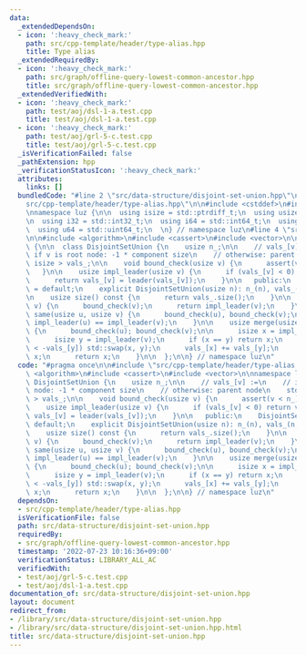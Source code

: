 ```yaml
---
data:
  _extendedDependsOn:
  - icon: ':heavy_check_mark:'
    path: src/cpp-template/header/type-alias.hpp
    title: Type alias
  _extendedRequiredBy:
  - icon: ':heavy_check_mark:'
    path: src/graph/offline-query-lowest-common-ancestor.hpp
    title: src/graph/offline-query-lowest-common-ancestor.hpp
  _extendedVerifiedWith:
  - icon: ':heavy_check_mark:'
    path: test/aoj/dsl-1-a.test.cpp
    title: test/aoj/dsl-1-a.test.cpp
  - icon: ':heavy_check_mark:'
    path: test/aoj/grl-5-c.test.cpp
    title: test/aoj/grl-5-c.test.cpp
  _isVerificationFailed: false
  _pathExtension: hpp
  _verificationStatusIcon: ':heavy_check_mark:'
  attributes:
    links: []
  bundledCode: "#line 2 \"src/data-structure/disjoint-set-union.hpp\"\n\n#line 2 \"\
    src/cpp-template/header/type-alias.hpp\"\n\n#include <cstddef>\n#include <cstdint>\n\
    \nnamespace luz {\n\n  using isize = std::ptrdiff_t;\n  using usize = std::size_t;\n\
    \n  using i32 = std::int32_t;\n  using i64 = std::int64_t;\n  using u32 = std::uint32_t;\n\
    \  using u64 = std::uint64_t;\n  \n} // namespace luz\n#line 4 \"src/data-structure/disjoint-set-union.hpp\"\
    \n\n#include <algorithm>\n#include <cassert>\n#include <vector>\n\nnamespace luz\
    \ {\n\n  class DisjointSetUnion {\n    usize n_;\n\n    // vals_[v] :=\n    //\
    \ if v is root node: -1 * component size\n    // otherwise: parent node\n    std::vector<\
    \ isize > vals_;\n\n    void bound_check(usize v) {\n      assert(v < n_);\n \
    \   }\n\n    usize impl_leader(usize v) {\n      if (vals_[v] < 0) return v;\n\
    \      return vals_[v] = leader(vals_[v]);\n    }\n\n   public:\n    DisjointSetUnion()\
    \ = default;\n    explicit DisjointSetUnion(usize n): n_(n), vals_(n, -1) {}\n\
    \n    usize size() const {\n      return vals_.size();\n    }\n\n    usize leader(usize\
    \ v) {\n      bound_check(v);\n      return impl_leader(v);\n    }\n\n    bool\
    \ same(usize u, usize v) {\n      bound_check(u), bound_check(v);\n      return\
    \ impl_leader(u) == impl_leader(v);\n    }\n\n    usize merge(usize u, usize v)\
    \ {\n      bound_check(u); bound_check(v);\n\n      isize x = impl_leader(u);\n\
    \      isize y = impl_leader(v);\n      if (x == y) return x;\n      if (-vals_[x]\
    \ < -vals_[y]) std::swap(x, y);\n      vals_[x] += vals_[y];\n      vals_[y] =\
    \ x;\n      return x;\n    }\n\n  };\n\n} // namespace luz\n"
  code: "#pragma once\n\n#include \"src/cpp-template/header/type-alias.hpp\"\n\n#include\
    \ <algorithm>\n#include <cassert>\n#include <vector>\n\nnamespace luz {\n\n  class\
    \ DisjointSetUnion {\n    usize n_;\n\n    // vals_[v] :=\n    // if v is root\
    \ node: -1 * component size\n    // otherwise: parent node\n    std::vector< isize\
    \ > vals_;\n\n    void bound_check(usize v) {\n      assert(v < n_);\n    }\n\n\
    \    usize impl_leader(usize v) {\n      if (vals_[v] < 0) return v;\n      return\
    \ vals_[v] = leader(vals_[v]);\n    }\n\n   public:\n    DisjointSetUnion() =\
    \ default;\n    explicit DisjointSetUnion(usize n): n_(n), vals_(n, -1) {}\n\n\
    \    usize size() const {\n      return vals_.size();\n    }\n\n    usize leader(usize\
    \ v) {\n      bound_check(v);\n      return impl_leader(v);\n    }\n\n    bool\
    \ same(usize u, usize v) {\n      bound_check(u), bound_check(v);\n      return\
    \ impl_leader(u) == impl_leader(v);\n    }\n\n    usize merge(usize u, usize v)\
    \ {\n      bound_check(u); bound_check(v);\n\n      isize x = impl_leader(u);\n\
    \      isize y = impl_leader(v);\n      if (x == y) return x;\n      if (-vals_[x]\
    \ < -vals_[y]) std::swap(x, y);\n      vals_[x] += vals_[y];\n      vals_[y] =\
    \ x;\n      return x;\n    }\n\n  };\n\n} // namespace luz\n"
  dependsOn:
  - src/cpp-template/header/type-alias.hpp
  isVerificationFile: false
  path: src/data-structure/disjoint-set-union.hpp
  requiredBy:
  - src/graph/offline-query-lowest-common-ancestor.hpp
  timestamp: '2022-07-23 10:16:36+09:00'
  verificationStatus: LIBRARY_ALL_AC
  verifiedWith:
  - test/aoj/grl-5-c.test.cpp
  - test/aoj/dsl-1-a.test.cpp
documentation_of: src/data-structure/disjoint-set-union.hpp
layout: document
redirect_from:
- /library/src/data-structure/disjoint-set-union.hpp
- /library/src/data-structure/disjoint-set-union.hpp.html
title: src/data-structure/disjoint-set-union.hpp
---
```

